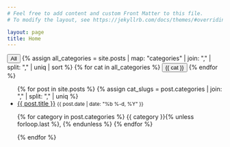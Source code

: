```yaml
---
# Feel free to add content and custom Front Matter to this file.
# To modify the layout, see https://jekyllrb.com/docs/themes/#overriding-theme-defaults

layout: page
title: Home
---
```


<!-- Category buttons -->
<div id="category-buttons">
  <button data-category="all">All</button>
  {% assign all_categories = site.posts | map: "categories" | join: "," | split: "," | uniq | sort %}
  {% for cat in all_categories %}
    <button data-category="{{ cat | slugify }}">{{ cat }}</button>
  {% endfor %}
</div>

<!-- Post list -->
<ul id="post-list">
  {% for post in site.posts %}
    {% assign cat_slugs = post.categories | join: "," | split: "," | uniq %}
    <li data-categories="{{ cat_slugs | join: ' ' }}">
      <a href="{{ post.url }}">{{ post.title }}</a>
      <small>{{ post.date | date: "%b %-d, %Y" }}</small>
      <p>
        {% for category in post.categories %}
          <span>{{ category }}</span>{% unless forloop.last %}, {% endunless %}
        {% endfor %}
      </p>
    </li>
  {% endfor %}
</ul>

<!-- JavaScript filter logic -->
<script>
  const buttons = document.querySelectorAll('#category-buttons button');
  const posts = document.querySelectorAll('#post-list li');

  buttons.forEach(btn => {
    btn.addEventListener('click', () => {
      const cat = btn.dataset.category;
      posts.forEach(post => {
        const cats = post.dataset.categories.split(" ");
        post.style.display = (cat === "all" || cats.includes(cat)) ? "" : "none";
      });
    });
  });
</script>
